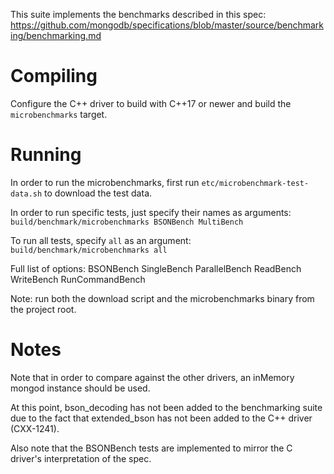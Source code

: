 This suite implements the benchmarks described in this spec: https://github.com/mongodb/specifications/blob/master/source/benchmarking/benchmarking.md

# Compiling
Configure the C++ driver to build with C++17 or newer and build the `microbenchmarks` target.

# Running
In order to run the microbenchmarks, first run `etc/microbenchmark-test-data.sh` to download the test data.

In order to run specific tests, just specify their names as arguments:
`build/benchmark/microbenchmarks BSONBench MultiBench`

To run all tests, specify `all` as an argument:
`build/benchmark/microbenchmarks all`

Full list of options:
BSONBench
SingleBench
ParallelBench
ReadBench
WriteBench
RunCommandBench

Note: run both the download script and the microbenchmarks binary from the project root.

# Notes
Note that in order to compare against the other drivers, an inMemory mongod instance should be 
used.

At this point, bson_decoding has not been added to the benchmarking suite due to the fact that
extended_bson has not been added to the C++ driver (CXX-1241).

Also note that the BSONBench tests are implemented to mirror the C driver's interpretation of the spec.
